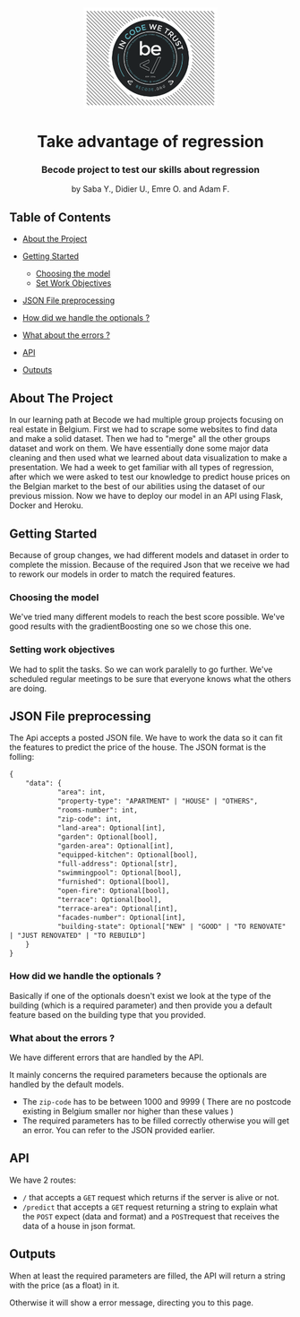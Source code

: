 <!-- PROJECT LOGO -->
<br />
<p align="center">
  <a href="https://github.com/adamflasse/Api_deployment">
    <img src="assets/BecodeLogo.png" alt="Logo" width="240" height="180">
  </a>

  <h1 align="center">Take advantage of regression</h1>
  <h3 align="center">Becode project to test our skills about regression</h3>

  <p align="center">
    by Saba Y., Didier U., Emre O. and Adam F.
    <br />
    
  </p>
</p>



<!-- TABLE OF CONTENTS -->
## Table of Contents

* [About the Project](#about-the-project)
  
* [Getting Started](#getting-started)
  * [Choosing the model](#choosing-the-model)
  * [Set Work Objectives](#set-work-objectives)
* [JSON File preprocessing](#JSON-File-preprocessing)
* [How did we handle the optionals ?](#How-did-we-handle-the-optionals-?)
* [What about the errors ?](#What-about-the-errors-?)
* [API](#API)
* [Outputs](#outputs)




<!-- ABOUT THE PROJECT -->
## About The Project



In our learning path at Becode we had multiple group projects focusing on real estate in Belgium. First we had to scrape some websites to find data and make a solid dataset. Then we had to "merge" all the other groups dataset and work on them. We have essentially done some major data cleaning and then used what we learned about data visualization to make a presentation. We had a week to get familiar with all types of regression, after which we were asked to test our knowledge to predict house prices on the Belgian market to the best of our abilities using the dataset of our previous mission. Now we have to deploy our model in an API using Flask, Docker and Heroku. 



<!-- GETTING STARTED -->
## Getting Started

Because of group changes, we had different models and dataset in order to complete the mission. Because of the required Json that we receive we had to rework our models in order to match the required features.

### Choosing the model

We've tried many different models to reach the best score possible. We've good results with the gradientBoosting one so we chose this one. 


### Setting work objectives

We had to split the tasks. So we can work paralelly to go further. We've scheduled regular meetings to be sure that everyone knows what the others are doing. 




<!-- USAGE EXAMPLES -->
## JSON File preprocessing

The Api accepts a posted JSON file. We have to work the data so it can fit the features to predict the price of the house. 
The JSON format is the folling:

```
{
    "data": {
            "area": int,
            "property-type": "APARTMENT" | "HOUSE" | "OTHERS",
            "rooms-number": int,
            "zip-code": int,
            "land-area": Optional[int],
            "garden": Optional[bool],
            "garden-area": Optional[int],
            "equipped-kitchen": Optional[bool],
            "full-address": Optional[str],
            "swimmingpool": Optional[bool],
            "furnished": Optional[bool],
            "open-fire": Optional[bool],
            "terrace": Optional[bool],
            "terrace-area": Optional[int],
            "facades-number": Optional[int],
            "building-state": Optional["NEW" | "GOOD" | "TO RENOVATE" | "JUST RENOVATED" | "TO REBUILD"]
    }
}
```



<!-- ROADMAP -->
### How did we handle the optionals ? 

Basically if one of the optionals doesn't exist we look at the type of the building (which is a required parameter) and then provide you a default feature based on the building type that you provided. 


<!-- CONTRIBUTING -->
### What about the errors ? 

We have different errors that are handled by the API.

It mainly concerns the required parameters because the optionals are handled by the default models.

* The `zip-code` has to be between 1000 and 9999 ( There are no postcode existing in Belgium smaller nor higher than these values ) 
* The required parameters has to be filled correctly otherwise you will get an error. You can refer to the JSON provided earlier. 



<!-- LICENSE -->
## API

We have 2 routes:

* `/` that accepts a `GET` request which returns if the server is alive or not.
* `/predict` that accepts a `GET` request returning a string to explain what the `POST` expect (data and format) and a `POST`request that receives the data of a house in json format.


## Outputs

When at least the required parameters are filled, the API will return a string with the price (as a float) in it.

Otherwise it will show a error message, directing you to this page. 
















